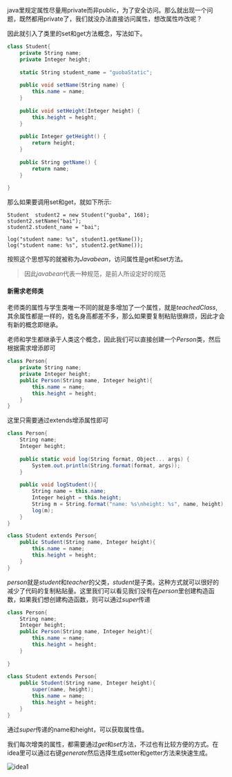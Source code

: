 java里规定属性尽量用private而非public，为了安全访问。那么就出现一个问题，既然都用private了，我们就没办法直接访问属性，想改属性咋改呢？

因此就引入了类里的set和get方法概念，写法如下。

```cs
class Student{  
    private String name;  
    private Integer height;  
  
    static String student_name = "guobaStatic";  
  
    public void setName(String name) {  
        this.name = name;  
    }  
  
    public void setHeight(Integer height) {  
        this.height = height;  
    }  
  
    public Integer getHeight() {  
        return height;  
    }  
  
    public String getName() {  
        return name;  
    }  
  
}
```

那么如果要调用set和get，就如下所示:
```
Student  student2 = new Student("guoba", 168);  
student2.setName("bai");  
student2.student_name = "bai";  
  
log("student name: %s", student1.getName());  
log("student name: %s", student2.getName());  
```

按照这个思想写的就被称为*Javabean*，访问属性是get和set方法。
> 因此*javabean*代表一种规范，是前人所设定好的规范

#### 新需求老师类
老师类的属性与学生类唯一不同的就是多增加了一个属性，就是*teachedClass*, 其余属性都是一样的，姓名身高都差不多，那么如果要复制粘贴很麻烦，因此才会有新的概念即继承。

老师和学生都继承于人类这个概念，因此我们可以直接创建一个*Person*类，然后根据需求增添即可

```cs
class Person{  
    private String name;  
    private Integer height;  
    public Person(String name, Integer height){  
        this.name = name;  
        this.height = height;  
    }  
}

```
这里只需要通过extends增添属性即可
```cs
class Person{  
    String name;  
    Integer height;  
  
    public static void log(String format, Object... args) {  
        System.out.println(String.format(format, args));  
    }  
  
    public void logStudent(){  
        String name = this.name;  
        Integer height = this.height;  
        String m = String.format("name: %s\nheight: %s", name, height);  
        log(m);  
    }  
}

class Student extends Person{  
    public Student(String name, Integer height){  
        this.name = name;  
        this.height = height;  
    }  
}
```

*person*就是*student*和*teacher*的父类，*student*是子类。这种方式就可以很好的减少了代码的复制粘贴量。这里我们可以看见我们没有在*person*里创建构造函数，如果我们想创建构造函数，则可以通过*super*传递
```cs
class Person{  
    String name;  
    Integer height;  
    public Person(String name, Integer height){  
        this.name = name;  
        this.height = height;  
    }  
  
}  
  
class Student extends Person{  
    public Student(String name, Integer height){  
        super(name, height);  
        this.name = name;  
        this.height = height;  
    }  
}
```
通过*super*传递的name和height，可以获取属性值。

我们每次增类的属性，都需要通过*get*和*set*方法，不过也有比较方便的方式。在idea里可以通过右键*generate*然后选择生成setter和getter方法来快速生成。

![idea1](https://images.weserv.nl/?url=https://article.biliimg.com/bfs/article/d27e0c4a1da33c77e1b432f5690d8383fd327914.jpg)

